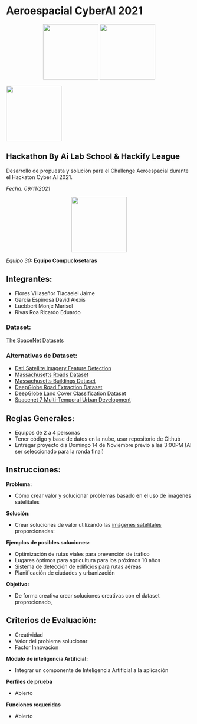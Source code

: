 # Aeroespacial CyberAI 2021
<p align="center">
<a href="https://spacenet.ai/sn6-challenge/"><img src="https://spacenet.ai/wp-content/uploads/2020/02/SN6-main-image-300x300.png" width="150"/> </a>
<a href="https://spacenet.ai/sn6-challenge/"><img src="https://spacenet.ai/wp-content/uploads/2020/02/SN6-image-4-300x300.png" width="150"/> </a>  
 
<a href="https://spacenet.ai/sn6-challenge/"><img src="https://spacenet.ai/wp-content/uploads/2018/10/SpaceNet_Roads-300x300.jpg" width="150"/> </a>  
</p>


## Hackathon By Ai Lab School & Hackify League 
Desarrollo de propuesta y solución para el Challenge Aeroespacial durante el Hackaton Cyber AI 2021.

_Fecha: 09/11/2021_

<p align="center">
<a href="https://docs.google.com/presentation/d/1YIfNOfVx3-XdMBY0MFbRV-mi9kRZTBTAKLdNjdyoS8Y/edit#slide=id.g7c8002d35b_0_1"><img src="https://media-exp1.licdn.com/dms/image/C560BAQGx1i8oFMeudg/company-logo_200_200/0/1589145540387?e=2159024400&v=beta&t=PyT8o50UTboLv2PMjTJSoVhMkwCBt5Yofv0IRlmJLHs" width="150"/> </a>
</p>

_Equipo 30:_
**Equipo Compuclosetaras** 

## Integrantes:
* Flores Villaseñor Tlacaelel Jaime
* García Espinosa David Alexis
* Luebbert Monje Marisol
* Rivas Roa Ricardo Eduardo



### Dataset:

[The SpaceNet Datasets](https://spacenet.ai/datasets/)

### Alternativas de Dataset:

* [Dstl Satellite Imagery Feature Detection](https://www.kaggle.com/c/dstl-satellite-imagery-feature-detection)
* [Massachusetts Roads Dataset](https://www.kaggle.com/balraj98/massachusetts-roads-dataset)
* [Massachusetts Buildings Dataset](https://www.kaggle.com/balraj98/massachusetts-buildings-dataset)
* [DeepGlobe Road Extraction Dataset](https://www.kaggle.com/balraj98/deepglobe-road-extraction-dataset)
* [DeepGlobe Land Cover Classification Dataset](https://www.kaggle.com/balraj98/deepglobe-land-cover-classification-dataset)
* [Spacenet 7 Multi-Temporal Urban Development](https://www.kaggle.com/amerii/spacenet-7-multitemporal-urban-development)

## Reglas  Generales:

* Equipos de 2 a 4 personas
* Tener código y base de datos en la nube, usar repositorio de Github
* Entregar proyecto dia Domingo 14 de Noviembre previo a las 3:00PM (Al ser seleccionado para la ronda final)

## Instrucciones:

**Problema:**

* Cómo crear valor y solucionar problemas basado en el uso de imágenes satelitales

**Solución:**
* Crear soluciones de valor utilizando las [imágenes satelitales](https://spacenet.ai/datasets/) proporcionadas:

**Ejemplos de posibles soluciones:**

* Optimización de rutas viales para prevención de tráfico
* Lugares óptimos para agricultura para los próximos 10 años
* Sistema de detección de edificios para rutas aéreas
* Planificación de ciudades y urbanización

**Objetivo:**
* De forma creativa crear soluciones creativas con el dataset proprocionado,


## **Criterios de Evaluación:**
* Creatividad
* Valor del problema  solucionar
* Factor Innovacion


**Módulo de inteligencia Artificial:**
* Integrar un componente de Inteligencia Artificial a la aplicación


**Perfiles de prueba**
* Abierto

**Funciones requeridas**
* Abierto
